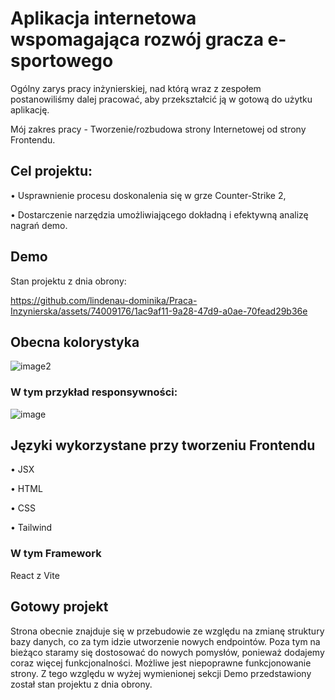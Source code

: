 # Aplikacja internetowa wspomagająca rozwój gracza e-sportowego
Ogólny zarys pracy inżynierskiej, nad którą wraz z zespołem postanowiliśmy dalej pracować, aby przekształcić ją w gotową do użytku aplikację.

Mój zakres pracy - Tworzenie/rozbudowa strony Internetowej od strony Frontendu.

## Cel projektu:
• Usprawnienie procesu doskonalenia się w grze Counter-Strike 2,

• Dostarczenie narzędzia umożliwiającego dokładną i efektywną analizę nagrań demo.

## Demo
Stan projektu z dnia obrony:

https://github.com/lindenau-dominika/Praca-Inzynierska/assets/74009176/1ac9af11-9a28-47d9-a0ae-70fead29b36e
## Obecna kolorystyka

![image2](https://github.com/lindenau-dominika/Praca-Inzynierska/assets/74009176/ca4ef147-d2ab-4f7a-bd39-419dab39ec9c)

### W tym przykład responsywności:

![image](https://github.com/lindenau-dominika/Praca-Inzynierska/assets/74009176/50715636-9444-4268-bf0d-239c703a05ec)

## Języki wykorzystane przy tworzeniu Frontendu
• JSX

• HTML

• CSS

• Tailwind

### W tym Framework
React z Vite

## Gotowy projekt
Strona obecnie znajduje się w przebudowie ze względu na zmianę struktury bazy danych, co za tym idzie utworzenie nowych endpointów. Poza tym na bieżąco staramy się dostosować do nowych pomysłów, ponieważ dodajemy coraz więcej funkcjonalności.
Możliwe jest niepoprawne funkcjonowanie strony. Z tego względu w wyżej wymienionej sekcji Demo przedstawiony został stan projektu z dnia obrony.




